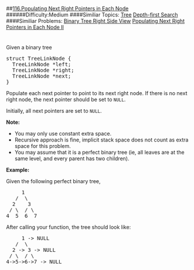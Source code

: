 ##[116.Populating Next Right Pointers in Each Node](https://leetcode.com/problems/populating-next-right-pointers-in-each-node/description/ "116.Populating Next Right Pointers in Each Node")
######Difficulty:Medium
####Similiar Topics:
  [Tree](https://leetcode.com//tag/tree)  [Depth-first Search](https://leetcode.com//tag/depth-first-search)
####Similiar Problems:
  [Binary Tree Right Side View](https://leetcode.com//problems/binary-tree-right-side-view)  [Populating Next Right Pointers in Each Node II](https://leetcode.com//problems/populating-next-right-pointers-in-each-node-ii)
<div class="question-description__3U1T" style="padding-top: 10px;"><div><p>Given a binary tree</p>

<pre>struct TreeLinkNode {
  TreeLinkNode *left;
  TreeLinkNode *right;
  TreeLinkNode *next;
}
</pre>

<p>Populate each next pointer to point to its next right node. If there is no next right node, the next pointer should be set to <code>NULL</code>.</p>

<p>Initially, all next pointers are set to <code>NULL</code>.</p>

<p><strong>Note:</strong></p>

<ul>
	<li>You may only use constant extra space.</li>
	<li>Recursive approach is fine, implicit stack space does not count as extra space for this problem.</li>
	<li>You may assume that it is a perfect binary tree (ie, all leaves are at the same level, and every parent has two children).</li>
</ul>

<p><strong>Example:</strong></p>

<p>Given the following perfect binary tree,</p>

<pre>     1
   /  \
  2    3
 / \  / \
4  5  6  7
</pre>

<p>After calling your function, the tree should look like:</p>

<pre>     1 -&gt; NULL
   /  \
  2 -&gt; 3 -&gt; NULL
 / \  / \
4-&gt;5-&gt;6-&gt;7 -&gt; NULL
</pre>
</div></div><div> </div><div> </div><div> </div><div> </div><div> </div><div> </div><div> </div><div> </div><div> </div><div> </div><div> </div><div> </div><div> </div><div> </div><div> </div><div> </div><div> </div><div> </div><div> </div><div> </div><div> </div><div> </div><div> </div><div> </div><div> </div><div> </div><div> </div><div> </div><div> </div><div> </div><div> </div><div> </div><div> </div><div> </div><div> </div><div> </div><div> </div><div> </div><div> </div><div> </div><div> </div><div> </div><div> </div><div> </div><div> </div><div> </div><div> </div><div> </div><div> </div><div> </div><div> </div><div> </div><div> </div><div> </div><div> </div><div> </div><div> </div><div> </div><div> </div><div> </div><div> </div><div> </div><div> </div><div> </div><div> </div><div> </div><div> </div><div> </div><div> </div><div> </div><div> </div><div> </div><div> </div><div> </div><div> </div><div> </div><div> </div><div> </div><div> </div><div> </div><div> </div><div> </div><div> </div><div> </div><div> </div><div> </div><div> </div><div> </div><div> </div><div> </div><div> </div><div> </div><div> </div><div> </div><div> </div><div> </div><div> </div><div> </div><div> </div><div> </div><div> </div><div> </div><div> </div><div> </div><div> </div><div> </div><div> </div><div> </div><div> </div><div> </div><div> </div><div> </div>
